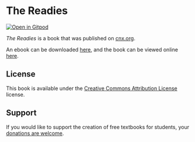 # The Readies

[![Open in Gitpod](https://gitpod.io/button/open-in-gitpod.svg)](https://gitpod.io/from-referrer/)

_The Readies_ is a book that was published on [cnx.org](https://cnx.org/).

An ebook can be downloaded [here](https://github.com/cnx-user-books/cnxbook-the-readies/releases/latest), and the book can be viewed online [here](https://github.com/cnx-user-books/cnxbook-the-readies/releases/latest).

## License
This book is available under the [Creative Commons Attribution License](./LICENSE) license.

## Support
If you would like to support the creation of free textbooks for students, your [donations are welcome](https://riceconnect.rice.edu/donation/support-openstax-banner).
